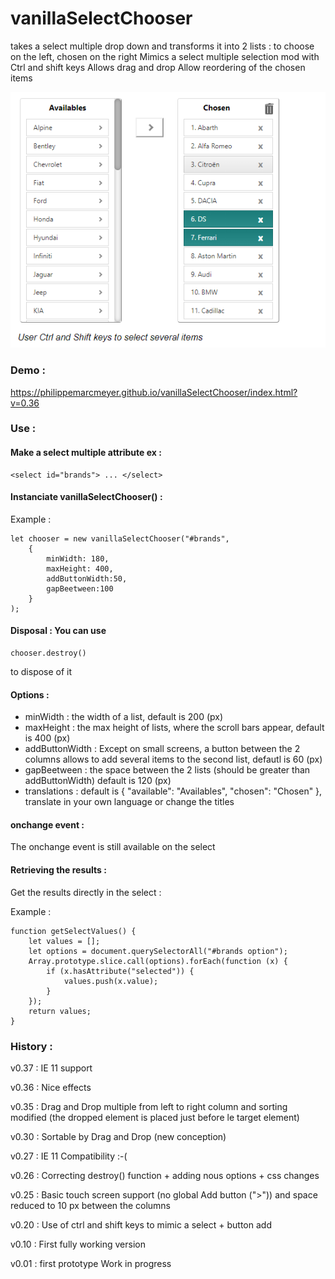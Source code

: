 # vanillaSelectChooser 
takes a select multiple drop down and transforms it into 2 lists : to choose on the left, chosen on the right
Mimics a select multiple selection mod with Ctrl and shift keys
Allows drag and drop
Allow reordering of the chosen items 

![screen shot](https://raw.githubusercontent.com/PhilippeMarcMeyer/vanillaSelectChooser/master/vanillaSelectChooser2.png)

### Demo :

https://philippemarcmeyer.github.io/vanillaSelectChooser/index.html?v=0.36

### Use :

#### Make a select multiple attribute ex : 

```
<select id="brands"> ... </select>
```

#### Instanciate vanillaSelectChooser() :

Example :

```
let chooser = new vanillaSelectChooser("#brands", 
    {
        minWidth: 180, 
        maxHeight: 400,
        addButtonWidth:50,
        gapBeetween:100
    }
);
```

#### Disposal : You can use 

```
chooser.destroy()
```

to dispose of it

#### Options :
- minWidth : the width of a list, default is 200 (px)
- maxHeight : the max height of lists, where the scroll bars appear, default is 400 (px)
- addButtonWidth : Except on small screens, a button between the 2 columns allows to add several items to the second list, defautl is 60 (px)
- gapBeetween : the space between the 2 lists (should be greater than addButtonWidth) default is 120 (px)
- translations : default is { "available": "Availables", "chosen": "Chosen" }, translate in your own language or change the titles

#### onchange event :
The onchange event is still available on the select

#### Retrieving the results :
Get the results directly in the select :

Example :

```
function getSelectValues() {
    let values = [];
    let options = document.querySelectorAll("#brands option");
    Array.prototype.slice.call(options).forEach(function (x) {
        if (x.hasAttribute("selected")) {
            values.push(x.value);
        }
    });
    return values;
}
```

### History :

v0.37 : IE 11 support

v0.36 : Nice effects

v0.35 : Drag and Drop multiple from left to right column and sorting modified (the dropped element is placed just before le target element)

v0.30 : Sortable by Drag and Drop (new conception)

v0.27 : IE 11 Compatibility :-(

v0.26 : Correcting destroy() function + adding nous options + css changes

v0.25 : Basic touch screen support (no global Add button (">")) and space reduced to 10 px between the columns

v0.20 : Use of ctrl and shift keys to mimic a select + button add

v0.10 : First fully working version

v0.01 : first prototype Work in progress

